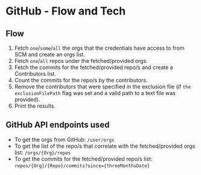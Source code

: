 # GitHub - Flow and Tech

## Flow <a href="#flow" id="flow"></a>

1. Fetch `one`/`some`/`all` the orgs that the credentials have access to from SCM and create an orgs list.
2. Fetch `one`/`all` repos under the fetched/provided orgs.
3. Fetch the commits for the fetched/provided repo/s and create a Contributors list.
4. Count the commits for the repo/s by the contributors.
5. Remove the contributors that were specified in the exclusion file (if `the exclusionFilePath` flag was set and a valid path to a text file was provided).
6. Print the results.

## GitHub API endpoints used <a href="#azure-api-endpoints-used" id="azure-api-endpoints-used"></a>

* To get the orgs from GitHub: `/user/orgs`
* To get the list of the repo/s that correlate with the fetched/provided orgs list: `/orgs/{Org}/repos`
* To get the commits for the fetched/provided repo/s list: `repos/{Org}/{Repo}/commits?since={threeMonthsDate}`
